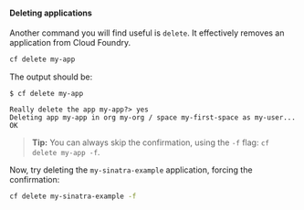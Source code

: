 #### Deleting applications

Another command you will find useful is `delete`. It effectively removes an application from Cloud Foundry.

```sh
cf delete my-app
```

The output should be:

```
$ cf delete my-app

Really delete the app my-app?> yes
Deleting app my-app in org my-org / space my-first-space as my-user...
OK
```

> **Tip:** You can always skip the confirmation, using the `-f` flag: `cf delete my-app -f`.

Now, try deleting the `my-sinatra-example` application, forcing the confirmation:

```sh
cf delete my-sinatra-example -f
```

